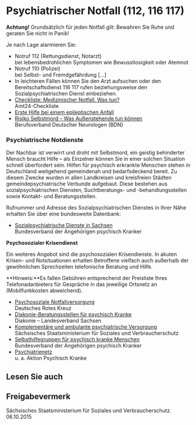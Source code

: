 # Psychiatrischer Notfall (112, 116 117)

**Achtung!** Grundsätzlich für jeden Notfall gilt: Bewahren Sie Ruhe und geraten Sie nicht in Panik!

Je nach Lage alarmieren Sie:

* Notruf 112 (Rettungsdienst, Notarzt)  
  bei lebensbedrohlichen Symptomen wie Bewusstlosigkeit oder Atemnot
* Notruf 110 (Polizei)  
  bei Selbst- und Fremdgefährdung [...]
* In leichteren Fällen können Sie den Arzt aufsuchen oder den Bereitschaftsdienst 116 117 rufen beziehungsweise den Sozialpsychiatrischen Dienst einbeziehen.
* [Checkliste: Medizinischer Notfall. Was tun?](https://amt24dev.sachsen.de/zufi/lebenslagen/5000458)  
  Amt24-Checkliste
* [Erste Hilfe bei einem epileptischen Anfall](http://www.epilepsie-vereinigung.de/epilepsie/erste-hilfe/ "Informationen zur Ersten Hilfe bei Anfällen speziell für Epilepsieanfälle von der Deutsche Epilepsievereinigung")
* [Risiko Selbstmord – Was Außenstehende tun können](http://www.neurologen-und-psychiater-im-netz.org/krisenotfall/suizid/verdacht-auf-suizidgefaehrdung/ "BDN: Thema \"Risiko Selbstmord\"")  
  Berufsverband Deutscher Neurologen (BDN)

### Psychiatrische Notdienste

Der Nachbar ist verwirrt und droht mit Selbstmord, ein geistig behinderter Mensch braucht Hilfe – als Einzelner können Sie in einer solchen Situation schnell überfordert sein. Hilfen für psychisch erkrankte Menschen stehen in Deutschland weitgehend gemeindenah und bedarfsdeckend bereit. Zu diesem Zwecke wurden in allen Landkreisen und kreisfreien Städten gemeindepsychiatrische Verbunde aufgebaut. Diese bestehen aus sozialpsychiatrischen Diensten, Suchtberatungs- und -behandlungsstellen sowie Kontakt- und Beratungsstellen.

Rufnummer und Adresse des Sozialpsychiatrischen Dienstes in Ihrer Nähe erhalten Sie über eine bundesweite Datenbank:

* [Sozialpsychiatrische Dienste in Sachsen](https://lvapk-sachsen.de/anlaufstellen/ "sächsische Kontaktstellen des Landesverbandes für Angehörige psychisch Kranker")  
  Bundesverband der Angehörigen psychisch Kranker

**Psychosozialer Krisendienst**

Ein weiteres Angebot sind die psychosozialen Krisendienste. In akuten Krisen- und Notsituationen erhalten Betroffene vielfach auch außerhalb der gewöhnlichen Sprechzeiten telefonische Beratung und Hilfe.

**Hinweis:**Es fallen Gebühren entsprechend der Preisliste Ihres Telefonadanbieters für Gespräche in das jeweilige Ortsnetz an (Mobilfunkkosten abweichend).

* [Psychosoziale Notfallversorgung](https://www.drk.de/hilfe-in-deutschland/bevoelkerungsschutz-und-rettung/psychosoziale-notfallversorgung/ "DRK: Psychosoziale Notfallversorgung")  
  Deutsches Rotes Kreuz
* [Diakonie-Beratungsstellen für psychisch Kranke](http://www.diakonie.net/landesverbaende/sachsen/behindertenhilfepsychischkranke/bhberatungsstellenundambulantedienste/bhbesozialpsychiatrischedienste/-/1/ "Diakonie Sachsen: Kontaktdaten psychiatrischer Notdienste")  
  Diakonie – Landesverband Sachsen
* [Komplementäre und ambulante psychiatrische Versorgung](https://www.gesunde.sachsen.de/psychiatrische-versorgung-4013.html "SMS: Thema Komplementäre und ambulante psychiatrische Versorgung")  
  Sächsisches Staatsministerium für Soziales und Verbraucherschutz
* [Selbsthilfegruppen für psychisch kranke Menschen](http://www.bapk.de/bapk/struktur/selbsthilfegruppen.html "Selbsthilfe vor Ort")  
  Bundesverband der Angehörigen psychisch Kranker
* [Psychiatrienetz](http://www.psychiatrie.de/ "Psychatrie Verlag: Psychiatrienetz")  
  u. a. Aktion Psychisch Kranke

## Lesen Sie auch

## Freigabevermerk

Sächsisches Staatsministerium für Soziales und Verbraucherschutz. 06.10.2015
